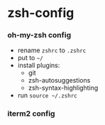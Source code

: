 # zsh-config

### oh-my-zsh config

- rename `zshrc` to `.zshrc`
- put to `~/`
- install plugins:
  - git
  - zsh-autosuggestions
  - zsh-syntax-highlighting
- run ```source ~/.zshrc ```

### iterm2 config
